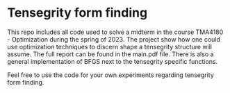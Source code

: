 # Tensegrity form finding
This repo includes all code used to solve a midterm in the course TMA4180 - Optimization during the spring of 2023. The project show how one could use optimization techniques to discern shape a tensegrity structure will assume. The full report can be found in the main.pdf file. There is also a general implementation of BFGS next to the tensegrity specific functions.

Feel free to use the code for your own experiments regarding tensegrity form finding. 
